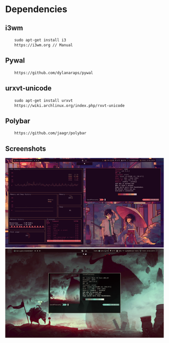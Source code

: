 # Dependencies
    
  ## i3wm 
        sudo apt-get install i3
        https://i3wm.org // Manual
        
  ## Pywal
        https://github.com/dylanaraps/pywal
    
  ## urxvt-unicode
        sudo apt-get install urxvt
        https://wiki.archlinux.org/index.php/rxvt-unicode
        
  ## Polybar
        https://github.com/jaagr/polybar

## Screenshots
![](https://github.com/w1redl4in/.dotfiles/blob/master/Prints/2019-02-27--07:32:14:PM--1600900--scrot.png)
![](https://github.com/w1redl4in/.dotfiles/blob/master/Prints/2019-02-23--01:03:50:PM--1600900--scrot.png)



